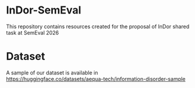 # InDor-SemEval
This repository contains resources created for the proposal of InDor shared task at SemEval 2026

# Dataset
A sample of our dataset is available in https://huggingface.co/datasets/aequa-tech/information-disorder-sample
